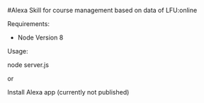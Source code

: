 #Alexa Skill for course management based on data of LFU:online

Requirements: 
- Node Version 8

Usage:

node server.js

or

Install Alexa app (currently not published)
